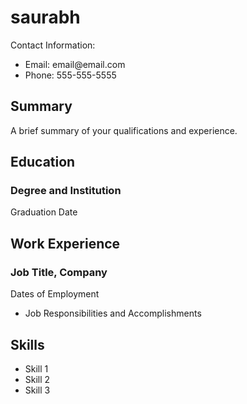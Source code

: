 <!DOCTYPE html>
<html>
  <head>
  </head>
  <body>
    <h1>saurabh</h1>
    <p>Contact Information:</p>
    <ul>
      <li>Email: email@email.com</li>
      <li>Phone: 555-555-5555</li>
    </ul>
    <h2>Summary</h2>
    <p>A brief summary of your qualifications and experience.</p>
    <h2>Education</h2>
    <h3>Degree and Institution</h3>
    <p>Graduation Date</p>
    <h2>Work Experience</h2>
    <h3>Job Title, Company</h3>
    <p>Dates of Employment</p>
    <ul>
      <li>Job Responsibilities and Accomplishments</li>
    </ul>
    <h2>Skills</h2>
    <ul>
      <li>Skill 1</li>
      <li>Skill 2</li>
      <li>Skill 3</li>
    </ul>
  </body>
</html>

